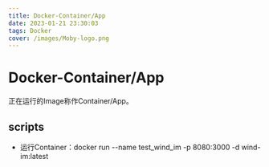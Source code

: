 ```yaml
---
title: Docker-Container/App
date: 2023-01-21 23:30:03
tags: Docker
cover: /images/Moby-logo.png
---
```


# Docker-Container/App

正在运行的Image称作Container/App。

## scripts

- 运行Container：docker run --name test_wind_im -p 8080:3000 -d wind-im:latest
